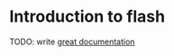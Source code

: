 # Introduction to flash

TODO: write [great documentation](http://jacobian.org/writing/what-to-write/)
